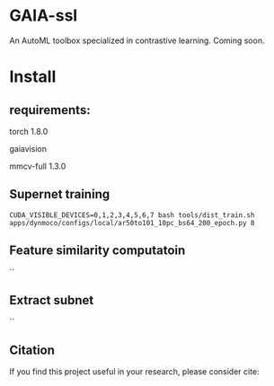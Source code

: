 # GAIA-ssl
An AutoML toolbox specialized in contrastive learning. Coming soon.
# Install

  ## requirements:
  torch 1.8.0
  
  gaiavision
  
  mmcv-full 1.3.0

## Supernet training
```shell
CUDA_VISIBLE_DEVICES=0,1,2,3,4,5,6,7 bash tools/dist_train.sh apps/dynmoco/configs/local/ar50to101_10pc_bs64_200_epoch.py 8
```

## Feature similarity computatoin
``

## Extract subnet
``

## Citation

If you find this project useful in your research, please consider cite:

